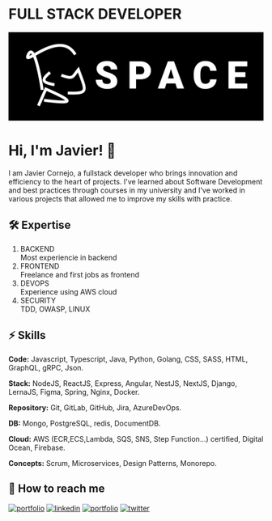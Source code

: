 
<link rel="stylesheet" href="./assets/styles.css" type="text/css">

# FULL STACK DEVELOPER

<a href="https://www.jjcp.space" target="_blank">
    <picture>
        <!-- AVIF format for modern browsers that support it -->
        <source srcset="assets/logo.avif" type="image/avif">
        <!-- WebP format for modern browsers -->
        <source srcset="assets/logo.webp" type="image/webp">
        <!-- JPEG format for older browsers -->
        <img src="assets/logo.png" alt="jjcp.space">
    </picture>
</a>

# Hi, I'm Javier! 👋

I am Javier Cornejo, a fullstack developer who brings innovation and efficiency to the heart of projects. I've learned about Software Development and best practices through courses in my university and I've worked in various projects that allowed me to improve my skills with practice.

## 🛠 Expertise

<ol>
    <li style="--accent-color:#354c7c">
        <div class="title">BACKEND</div>
        <div class="descr">Most experiencie in backend</div>
    </li>
    <li style="--accent-color:#505a74">
        <div class="title">FRONTEND</div>
        <div class="descr">Freelance and first jobs as frontend</div>
    </li>
    <li style="--accent-color:#b0b8ce">
        <div class="title">DEVOPS</div>
        <div class="descr">Experience using AWS cloud</div>
    </li>
    <li style="--accent-color:#BDBEBE">
        <div class="title">SECURITY</div>
        <div class="descr">TDD, OWASP, LINUX</div>
    </li>
</ol>

## ⚡️ Skills

**Code:**  Javascript, Typescript, Java, Python, Golang, CSS, SASS, HTML, GraphQL, gRPC, Json.

**Stack:** NodeJS, ReactJS, Express, Angular, NestJS, NextJS, Django, LernaJS, Figma, Spring, Nginx, Docker.

**Repository:** Git, GitLab, GitHub, Jira, AzureDevOps.

**DB:** Mongo, PostgreSQL, redis, DocumentDB.

**Cloud:** AWS (ECR,ECS,Lambda, SQS, SNS, Step Function...) certified, Digital Ocean, Firebase.

**Concepts:** Scrum, Microservices, Design Patterns, Monorepo.

## 🔗 How to reach me

[![portfolio](https://img.shields.io/badge/my_portfolio-000?style=for-the-badge&logo=ko-fi&logoColor=white)](https://www.jjcp.space)
[![linkedin](https://img.shields.io/badge/linkedin-0A66C2?style=for-the-badge&logo=linkedin&logoColor=white)](https://www.linkedin.com/in/javier-jail-cornejo)
[![portfolio](https://img.shields.io/badge/GitHub-100000?style=for-the-badge&logo=github&logoColor=white)](https://github.com/shionAoi)
[![twitter](https://img.shields.io/badge/Gmail-D14836?style=for-the-badge&logo=gmail&logoColor=white)](mailto:javier.jail.cornejo@gmail.com)